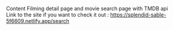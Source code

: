 Content Filming detail page and movie search page with TMDB api <br/>
Link to the site if you want to check it out : https://splendid-sable-5f6609.netlify.app/search

